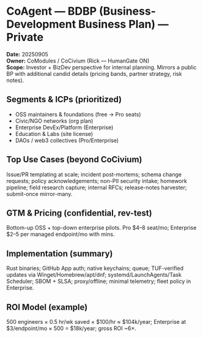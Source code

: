 # CoAgent — BDBP (Business-Development Business Plan) — **Private**
**Date:** 20250905  
**Owner:** CoModules / CoCivium (Rick — HumanGate ON)  
**Scope:** Investor + BizDev perspective for internal planning. Mirrors a public BP with additional candid details (pricing bands, partner strategy, risk notes).

## Segments & ICPs (prioritized)
- OSS maintainers & foundations (free → Pro seats)
- Civic/NGO networks (org plan)
- Enterprise DevEx/Platform (Enterprise)
- Education & Labs (site license)
- DAOs / web3 collectives (Pro/Enterprise)

## Top Use Cases (beyond CoCivium)
Issue/PR templating at scale; incident post-mortems; schema change requests; policy acknowledgements; non-PII security intake; homework pipeline; field research capture; internal RFCs; release-notes harvester; submit-once mirror-many.

## GTM & Pricing (confidential, rev-test)
Bottom-up OSS + top-down enterprise pilots.  Pro $4–8 seat/mo; Enterprise $2–5 per managed endpoint/mo with mins.

## Implementation (summary)
Rust binaries; GitHub App auth; native keychains; queue; TUF-verified updates via Winget/Homebrew/apt/dnf; systemd/LaunchAgents/Task Scheduler; SBOM + SLSA; proxy/offline; minimal telemetry; fleet policy in Enterprise.

## ROI Model (example)
500 engineers × 0.5 hr/wk saved × $100/hr ≈ $104k/year; Enterprise at $3/endpoint/mo × 500 = $18k/year; gross ROI ~6×.